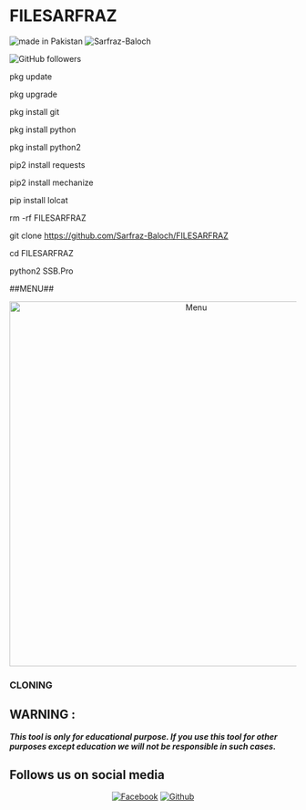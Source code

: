 # FILESARFRAZ


![made in Pakistan](https://img.shields.io/badge/MADE%20IN%20-PAKISTAN-green?style=for-the-badge&logo=appveyor)
![Sarfraz-Baloch](https://img.shields.io/badge/Sarfraz%20-Baloch-green?style=for-the-badge&logo=appveyor)
 
![GitHub followers](https://img.shields.io/github/followers/Sarfraz-Baloch?style=for-the-badge)

pkg update

pkg upgrade

pkg install git

pkg install python

pkg install python2 

pip2 install requests

pip2 install mechanize

pip install lolcat

rm -rf FILESARFRAZ

git clone https://github.com/Sarfraz-Baloch/FILESARFRAZ

cd FILESARFRAZ

python2 SSB.Pro


##MENU##


<p align="center">
 <img src="https://github.com/Sarfraz-Baloch/FILESARFRAZ/blob/main/Screenshot_20210622-103402.jpg" width="640" title="Menu" alt="Menu">
 

### CLONING ###


## WARNING : 
***This tool is only for educational purpose. If you use this tool for other purposes except education we will not be responsible in such cases.***
## Follows us on social media
<p align="center">
<a href="https://fb.com/SharsarfrazBaloch7"><img title="Facebook" src="https://img.shields.io/badge/Facebook-red?style=for-the-badge&logo=facebook"></a>
<a href="https://github.com/Sarfraz-Baloch"><img title="Github" src="https://img.shields.io/badge/Github-Sarfraz-Baloch--blue?style=for-the-badge&logo=github"></a>
 
